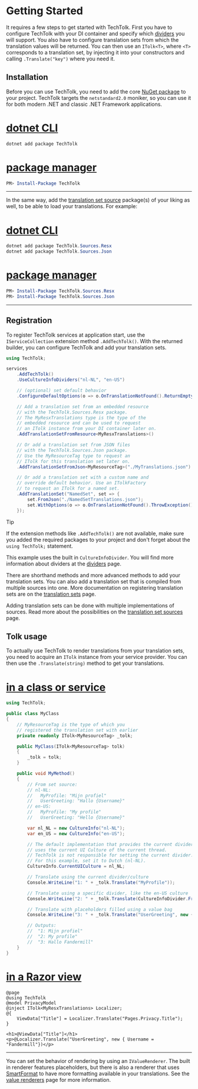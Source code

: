 
# Getting Started

It requires a few steps to get started with TechTolk. First you have to
configure TechTolk with your DI container and specify which
[dividers](./dividers.md) you will support. You also have to configure
translation sets from which the translation values will be returned. You can
then use an `ITolk<T>`, where `<T>` corresponds to a translation set, by
injecting it into your constructors and calling `.Translate("key")` where you
need it.

## Installation

Before you can use TechTolk, you need to add the core 
[NuGet package](https://www.nuget.org/packages/TechTolk) to your project.
TechTolk targets the `netstandard2.0` moniker, so you can use it for both modern
.NET and classic .NET Framework applications.

# [dotnet CLI](#tab/dotnet-cli)

```powershell
dotnet add package TechTolk
```

# [package manager](#tab/package-manager)

```powershell
PM> Install-Package TechTolk
```
---

In the same way, add the [translation set source](./sources/index.md) package(s) of
your liking as well, to be able to load your translations. For example:

# [dotnet CLI](#tab/dotnet-cli)

```powershell
dotnet add package TechTolk.Sources.Resx
dotnet add package TechTolk.Sources.Json
```

# [package manager](#tab/package-manager)

```powershell
PM> Install-Package TechTolk.Sources.Resx
PM> Install-Package TechTolk.Sources.Json
```
---

## Registration

To register TechTolk services at application start, use the `IServiceCollection`
extension method `.AddTechTolk()`. With the returned builder, you can configure
TechTolk and add your translation sets.

```csharp
using TechTolk;

services
    .AddTechTolk()
    .UseCultureInfoDividers("nl-NL", "en-US")

    // (optional) set default behavior
    .ConfigureDefaultOptions(o => o.OnTranslationNotFound().ReturnEmptyString())

    // Add a translation set from an embedded resource
    // with the TechTolk.Sources.Resx package.
    // The MyResxTranslations type is the type of the 
    // embedded resource and can be used to request 
    // an ITolk instance from your DI container later on.
    .AddTranslationSetFromResource<MyResxTranslations>()

    // Or add a translation set from JSON files
    // with the TechTolk.Sources.Json package.
    // Use the MyResourceTag type to request an 
    // ITolk for this translation set later on.
    .AddTranslationSetFromJson<MyResourceTag>("./MyTranslations.json")

    // Or add a translation set with a custom name and 
    // override default behavior. Use an ITolkFactory 
    // to request an ITolk for a named set.
    .AddTranslationSet("NamedSet", set => {
        set.FromJson("./NamedSetTranslations.json");
        set.WithOptions(o => o.OnTranslationNotFound().ThrowException());
    });
```

> [!TIP]
> If the extension methods like `.AddTechTolk()` are not available, make sure
> you added the required packages to your project and don't forget about the
> `using TechTolk;` statement.

This example uses the built in `CultureInfoDivider`. You will find more
information about dividers at the [dividers](dividers.md) page.

There are shorthand methods and more advanced methods to add your translation
sets. You can also add a translation set that is compiled from multiple sources
into one. More documentation on registering translation sets are on the
[translation sets](translation-sets.md) page.

Adding translation sets can be done with multiple implementations of sources. 
Read more about the possibilities on the [translation set sources](sources/index.md)
page.

## Tolk usage

To actually use TechTolk to render translations from your translation sets, you
need to acquire an `ITolk` instance from your service provider. You can then use
the `.Translate(string)` method to get your translations.

# [in a class or service](#tab/class-or-service)

```csharp
using TechTolk;

public class MyClass
{
    // MyResourceTag is the type of which you 
    // registered the translation set with earlier
    private readonly ITolk<MyResourceTag> _tolk;

    public MyClass(ITolk<MyResourceTag> tolk)
    {
        _tolk = tolk;
    }

    public void MyMethod()
    {
        // From set source:
        // nl-NL:
        //   MyProfile: "Mijn profiel"
        //   UserGreeting: "Hallo {Username}"
        // en-US:
        //   MyProfile: "My profile"
        //   UserGreeting: "Hello {Username}"

        var nl_NL = new CultureInfo("nl-NL");
        var en_US = new CultureInfo("en-US");

        // The default implementation that provides the current divider
        // uses the current UI Culture of the current thread.
        // TechTolk is not responsible for setting the current divider.
        // For this example, set it to Dutch (nl-NL).
        CultureInfo.CurrentUICulture = nl_NL;

        // Translate using the current divider/culture
        Console.WriteLine("1: " + _tolk.Translate("MyProfile"));

        // Translate using a specific divider, like the en-US culture
        Console.WriteLine("2: " + _tolk.Translate(CultureInfoDivider.FromCulture(en_US), "MyProfile"));

        // Translate with placeholders filled using a value bag
        Console.WriteLine("3: " + _tolk.Translate("UserGreeting", new { Username = "Fandermill"}));

        // Outputs:
        //  "1: Mijn profiel"
        //  "2: My profile"
        //  "3: Hallo Fandermill"
    }
}
```

# [in a Razor view](#tab/razor-view)

```
@page
@using TechTolk
@model PrivacyModel
@inject ITolk<MyResxTranslations> Localizer;
@{
    ViewData["Title"] = Localizer.Translate("Pages.Privacy.Title");
}

<h1>@ViewData["Title"]</h1>
<p>@Localizer.Translate("UserGreeting", new { Username = "Fandermill"})</p>
```
---

You can set the behavior of rendering by using an `IValueRenderer`. The built in
renderer features placeholders, but there is also a renderer that uses
[SmartFormat](https://github.com/axuno/SmartFormat) to have more formatting
available in your translations. See the [value renderers](value-renderers.md)
page for more information.
